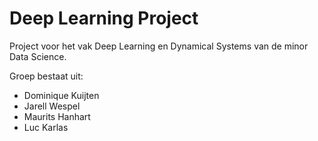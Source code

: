 # Deep Learning Project
Project voor het vak Deep Learning en Dynamical Systems van de minor Data Science.

Groep bestaat uit:
  - Dominique Kuijten
  - Jarell Wespel
  - Maurits Hanhart
  - Luc Karlas
